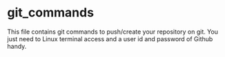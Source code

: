 # git_commands
This file contains git commands to push/create your repository on git. You just need to Linux terminal access and a user id and password of Github handy. 
